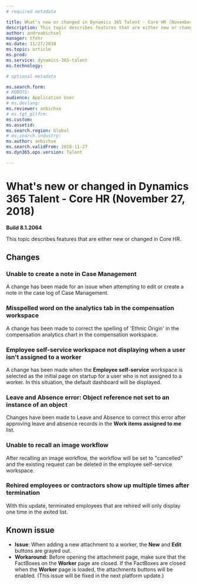 ```yaml
---
# required metadata

title: What's new or changed in Dynamics 365 Talent - Core HR (November 27, 2018)
description: This topic describes features that are either new or changed in Microsoft Dynamics 365 Talent - Core HR.
author: andreabichsel
manager: tfehr
ms.date: 11/27/2018
ms.topic: article
ms.prod: 
ms.service: dynamics-365-talent
ms.technology: 

# optional metadata

ms.search.form: 
# ROBOTS: 
audience: Application User
# ms.devlang: 
ms.reviewer: anbichse
# ms.tgt_pltfrm: 
ms.custom: 
ms.assetid: 
ms.search.region: Global
# ms.search.industry: 
ms.author: anbichse
ms.search.validFrom: 2018-11-27
ms.dyn365.ops.version: Talent

---
```

# What's new or changed in Dynamics 365 Talent - Core HR (November 27, 2018)

**Build 8.1.2064**

This topic describes features that are either new or changed in Core HR.


## Changes

### Unable to create a note in Case Management

A change has been made for an issue when attempting to edit or create a note in the case log of Case Management.

### Misspelled word on the analytics tab in the compensation workspace 

A change has been made to correct the spelling of 'Ethnic Origin' in the compensation analytics chart in the compensation workspace.

### Employee self-service workspace not displaying when a user isn't assigned to a worker 

A change has been made when the **Employee self-service** workspace is selected as the initial page on startup for a user who is not assigned to a worker. In this situation, the default dashboard will be displayed.

### Leave and Absence error: Object reference not set to an instance of an object

Changes have been made to Leave and Absence to correct this error after approving leave and absence records in the **Work items assigned to me** list.

### Unable to recall an image workflow

After recalling an image workflow, the workflow will be set to "cancelled" and the existing request can be deleted in the employee self-service workspace.

### Rehired employees or contractors show up multiple times after termination 

With this update, terminated employees that are rehired will only display one time in the exited list. 

## Known issue

- **Issue**: When adding a new attachment to a worker, the **New** and **Edit** buttons are grayed out. 
- **Workaround:** Before opening the attachment page, make sure that the FactBoxes on the **Worker** page are closed. If the FactBoxes are closed when the **Worker** page is loaded, the attachments buttons will be enabled. (This issue will be fixed in the next platform update.)
